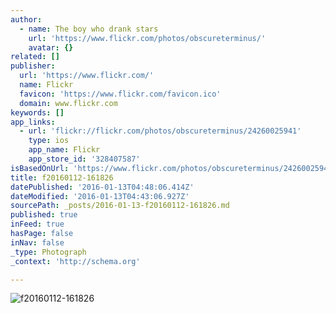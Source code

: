 ```yaml
---
author:
  - name: The boy who drank stars
    url: 'https://www.flickr.com/photos/obscureterminus/'
    avatar: {}
related: []
publisher:
  url: 'https://www.flickr.com/'
  name: Flickr
  favicon: 'https://www.flickr.com/favicon.ico'
  domain: www.flickr.com
keywords: []
app_links:
  - url: 'flickr://flickr.com/photos/obscureterminus/24260025941'
    type: ios
    app_name: Flickr
    app_store_id: '328407587'
isBasedOnUrl: 'https://www.flickr.com/photos/obscureterminus/24260025941/in/dateposted/'
title: f20160112-161826
datePublished: '2016-01-13T04:48:06.414Z'
dateModified: '2016-01-13T04:43:06.927Z'
sourcePath: _posts/2016-01-13-f20160112-161826.md
published: true
inFeed: true
hasPage: false
inNav: false
_type: Photograph
_context: 'http://schema.org'

---
```

![f20160112-161826](https://farm2.staticflickr.com/1514/24260025941_35a384022f_b.jpg)